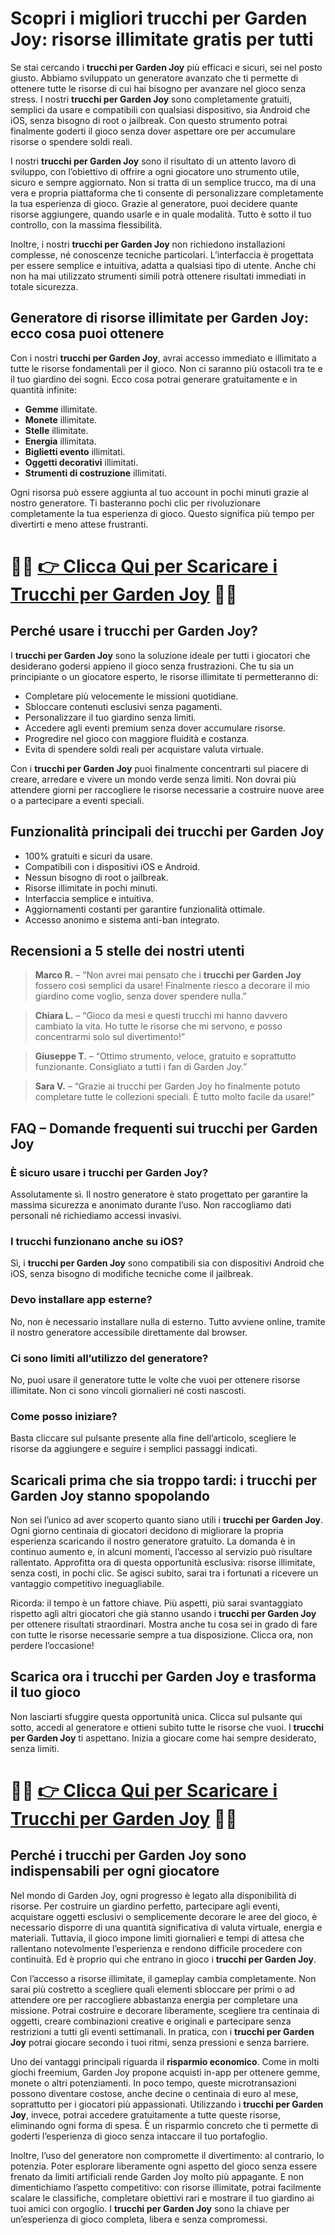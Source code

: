 <h1>Scopri i migliori trucchi per Garden Joy: risorse illimitate gratis per tutti</h1>

<p>Se stai cercando i <strong>trucchi per Garden Joy</strong> più efficaci e sicuri, sei nel posto giusto. Abbiamo sviluppato un generatore avanzato che ti permette di ottenere tutte le risorse di cui hai bisogno per avanzare nel gioco senza stress. I nostri <strong>trucchi per Garden Joy</strong> sono completamente gratuiti, semplici da usare e compatibili con qualsiasi dispositivo, sia Android che iOS, senza bisogno di root o jailbreak. Con questo strumento potrai finalmente goderti il gioco senza dover aspettare ore per accumulare risorse o spendere soldi reali.</p>

<p>I nostri <strong>trucchi per Garden Joy</strong> sono il risultato di un attento lavoro di sviluppo, con l’obiettivo di offrire a ogni giocatore uno strumento utile, sicuro e sempre aggiornato. Non si tratta di un semplice trucco, ma di una vera e propria piattaforma che ti consente di personalizzare completamente la tua esperienza di gioco. Grazie al generatore, puoi decidere quante risorse aggiungere, quando usarle e in quale modalità. Tutto è sotto il tuo controllo, con la massima flessibilità.</p>

<p>Inoltre, i nostri <strong>trucchi per Garden Joy</strong> non richiedono installazioni complesse, né conoscenze tecniche particolari. L’interfaccia è progettata per essere semplice e intuitiva, adatta a qualsiasi tipo di utente. Anche chi non ha mai utilizzato strumenti simili potrà ottenere risultati immediati in totale sicurezza.</p>

<h2>Generatore di risorse illimitate per Garden Joy: ecco cosa puoi ottenere</h2>

<p>Con i nostri <strong>trucchi per Garden Joy</strong>, avrai accesso immediato e illimitato a tutte le risorse fondamentali per il gioco. Non ci saranno più ostacoli tra te e il tuo giardino dei sogni. Ecco cosa potrai generare gratuitamente e in quantità infinite:</p>

<ul>
  <li><strong>Gemme</strong> illimitate.</li>
  <li><strong>Monete</strong> illimitate.</li>
  <li><strong>Stelle</strong> illimitate.</li>
  <li><strong>Energia</strong> illimitata.</li>
  <li><strong>Biglietti evento</strong> illimitati.</li>
  <li><strong>Oggetti decorativi</strong> illimitati.</li>
  <li><strong>Strumenti di costruzione</strong> illimitati.</li>
</ul>

<p>Ogni risorsa può essere aggiunta al tuo account in pochi minuti grazie al nostro generatore. Ti basteranno pochi clic per rivoluzionare completamente la tua esperienza di gioco. Questo significa più tempo per divertirti e meno attese frustranti.</p>

# 🔴🔴 **[👉 Clicca Qui per Scaricare i Trucchi per Garden Joy](https://tinyurl.com/livellosegreto)** 🔴🔴

<h2>Perché usare i trucchi per Garden Joy?</h2>

<p>I <strong>trucchi per Garden Joy</strong> sono la soluzione ideale per tutti i giocatori che desiderano godersi appieno il gioco senza frustrazioni. Che tu sia un principiante o un giocatore esperto, le risorse illimitate ti permetteranno di:</p>

<ul>
  <li>Completare più velocemente le missioni quotidiane.</li>
  <li>Sbloccare contenuti esclusivi senza pagamenti.</li>
  <li>Personalizzare il tuo giardino senza limiti.</li>
  <li>Accedere agli eventi premium senza dover accumulare risorse.</li>
  <li>Progredire nel gioco con maggiore fluidità e costanza.</li>
  <li>Evita di spendere soldi reali per acquistare valuta virtuale.</li>
</ul>

<p>Con i <strong>trucchi per Garden Joy</strong> puoi finalmente concentrarti sul piacere di creare, arredare e vivere un mondo verde senza limiti. Non dovrai più attendere giorni per raccogliere le risorse necessarie a costruire nuove aree o a partecipare a eventi speciali.</p>

<h2>Funzionalità principali dei trucchi per Garden Joy</h2>

<ul>
  <li>100% gratuiti e sicuri da usare.</li>
  <li>Compatibili con i dispositivi iOS e Android.</li>
  <li>Nessun bisogno di root o jailbreak.</li>
  <li>Risorse illimitate in pochi minuti.</li>
  <li>Interfaccia semplice e intuitiva.</li>
  <li>Aggiornamenti costanti per garantire funzionalità ottimale.</li>
  <li>Accesso anonimo e sistema anti-ban integrato.</li>
</ul>

<h2>Recensioni a 5 stelle dei nostri utenti</h2>

<blockquote>
  <p><strong>Marco R.</strong> – “Non avrei mai pensato che i <strong>trucchi per Garden Joy</strong> fossero così semplici da usare! Finalmente riesco a decorare il mio giardino come voglio, senza dover spendere nulla.”</p>
</blockquote>

<blockquote>
  <p><strong>Chiara L.</strong> – “Gioco da mesi e questi trucchi mi hanno davvero cambiato la vita. Ho tutte le risorse che mi servono, e posso concentrarmi solo sul divertimento!”</p>
</blockquote>

<blockquote>
  <p><strong>Giuseppe T.</strong> – “Ottimo strumento, veloce, gratuito e soprattutto funzionante. Consigliato a tutti i fan di Garden Joy.”</p>
</blockquote>

<blockquote>
  <p><strong>Sara V.</strong> – “Grazie ai trucchi per Garden Joy ho finalmente potuto completare tutte le collezioni speciali. È tutto molto facile da usare!”</p>
</blockquote>

<h2>FAQ – Domande frequenti sui trucchi per Garden Joy</h2>

<h3>È sicuro usare i trucchi per Garden Joy?</h3>
<p>Assolutamente sì. Il nostro generatore è stato progettato per garantire la massima sicurezza e anonimato durante l’uso. Non raccogliamo dati personali né richiediamo accessi invasivi.</p>

<h3>I trucchi funzionano anche su iOS?</h3>
<p>Sì, i <strong>trucchi per Garden Joy</strong> sono compatibili sia con dispositivi Android che iOS, senza bisogno di modifiche tecniche come il jailbreak.</p>

<h3>Devo installare app esterne?</h3>
<p>No, non è necessario installare nulla di esterno. Tutto avviene online, tramite il nostro generatore accessibile direttamente dal browser.</p>

<h3>Ci sono limiti all’utilizzo del generatore?</h3>
<p>No, puoi usare il generatore tutte le volte che vuoi per ottenere risorse illimitate. Non ci sono vincoli giornalieri né costi nascosti.</p>

<h3>Come posso iniziare?</h3>
<p>Basta cliccare sul pulsante presente alla fine dell’articolo, scegliere le risorse da aggiungere e seguire i semplici passaggi indicati.</p>

<h2>Scaricali prima che sia troppo tardi: i trucchi per Garden Joy stanno spopolando</h2>

<p>Non sei l’unico ad aver scoperto quanto siano utili i <strong>trucchi per Garden Joy</strong>. Ogni giorno centinaia di giocatori decidono di migliorare la propria esperienza scaricando il nostro generatore gratuito. La domanda è in continuo aumento e, in alcuni momenti, l’accesso al servizio può risultare rallentato. Approfitta ora di questa opportunità esclusiva: risorse illimitate, senza costi, in pochi clic. Se agisci subito, sarai tra i fortunati a ricevere un vantaggio competitivo ineguagliabile.</p>

<p>Ricorda: il tempo è un fattore chiave. Più aspetti, più sarai svantaggiato rispetto agli altri giocatori che già stanno usando i <strong>trucchi per Garden Joy</strong> per ottenere risultati straordinari. Mostra anche tu cosa sei in grado di fare con tutte le risorse necessarie sempre a tua disposizione. Clicca ora, non perdere l’occasione!</p>

<h2>Scarica ora i trucchi per Garden Joy e trasforma il tuo gioco</h2>

<p>Non lasciarti sfuggire questa opportunità unica. Clicca sul pulsante qui sotto, accedi al generatore e ottieni subito tutte le risorse che vuoi. I <strong>trucchi per Garden Joy</strong> ti aspettano. Inizia a giocare come hai sempre desiderato, senza limiti.</p>

# 🔴🔴 **[👉 Clicca Qui per Scaricare i Trucchi per Garden Joy](https://tinyurl.com/livellosegreto)** 🔴🔴

<h2>Perché i trucchi per Garden Joy sono indispensabili per ogni giocatore</h2>

<p>Nel mondo di Garden Joy, ogni progresso è legato alla disponibilità di risorse. Per costruire un giardino perfetto, partecipare agli eventi, acquistare oggetti esclusivi o semplicemente decorare le aree del gioco, è necessario disporre di una quantità significativa di valuta virtuale, energia e materiali. Tuttavia, il gioco impone limiti giornalieri e tempi di attesa che rallentano notevolmente l’esperienza e rendono difficile procedere con continuità. Ed è proprio qui che entrano in gioco i <strong>trucchi per Garden Joy</strong>.</p>

<p>Con l’accesso a risorse illimitate, il gameplay cambia completamente. Non sarai più costretto a scegliere quali elementi sbloccare per primi o ad attendere ore per raccogliere abbastanza energia per completare una missione. Potrai costruire e decorare liberamente, scegliere tra centinaia di oggetti, creare combinazioni creative e originali e partecipare senza restrizioni a tutti gli eventi settimanali. In pratica, con i <strong>trucchi per Garden Joy</strong> potrai giocare secondo i tuoi ritmi, senza pressioni e senza barriere.</p>

<p>Uno dei vantaggi principali riguarda il <strong>risparmio economico</strong>. Come in molti giochi freemium, Garden Joy propone acquisti in-app per ottenere gemme, monete o altri potenziamenti. In poco tempo, queste microtransazioni possono diventare costose, anche decine o centinaia di euro al mese, soprattutto per i giocatori più appassionati. Utilizzando i <strong>trucchi per Garden Joy</strong>, invece, potrai accedere gratuitamente a tutte queste risorse, eliminando ogni forma di spesa. È un risparmio concreto che ti permette di goderti l’esperienza di gioco senza intaccare il tuo portafoglio.</p>

<p>Inoltre, l’uso del generatore non compromette il divertimento: al contrario, lo potenzia. Poter esplorare liberamente ogni aspetto del gioco senza essere frenato da limiti artificiali rende Garden Joy molto più appagante. E non dimentichiamo l’aspetto competitivo: con risorse illimitate, potrai facilmente scalare le classifiche, completare obiettivi rari e mostrare il tuo giardino ai tuoi amici con orgoglio. I <strong>trucchi per Garden Joy</strong> sono la chiave per un’esperienza di gioco completa, libera e senza compromessi.</p>
